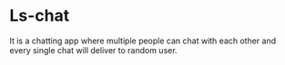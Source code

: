 # Ls-chat 
 It is a chatting app where multiple people can chat with each other and every single chat will deliver to random user.
